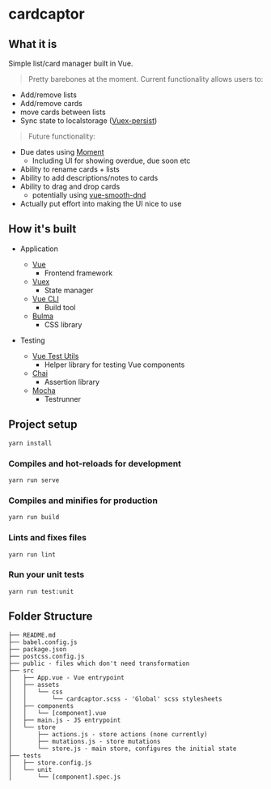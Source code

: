 # cardcaptor

## What it is

Simple list/card manager built in Vue.

> Pretty barebones at the moment. Current functionality allows users to:

- Add/remove lists
- Add/remove cards
- move cards between lists
- Sync state to localstorage ([Vuex-persist](https://championswimmer.in/vuex-persist/))

> Future functionality:

- Due dates using [Moment](https://momentjs.com)
  - Including UI for showing overdue, due soon etc
- Ability to rename cards + lists
- Ability to add descriptions/notes to cards
- Ability to drag and drop cards
  - potentially using [vue-smooth-dnd](https://github.com/kutlugsahin/vue-smooth-dnd)
- Actually put effort into making the UI nice to use

## How it's built

- Application
  - [Vue](https://vuejs.org)
    - Frontend framework
  - [Vuex](https://vuex.vuejs.org/)
    - State manager
  - [Vue CLI](https://cli.vuejs.org/)
    - Build tool
  - [Bulma](https://bulma.io)
    - CSS library

- Testing
  - [Vue Test Utils](https://vue-test-utils.vuejs.org/)
    - Helper library for testing Vue components
  - [Chai](http://chaijs.com)
    - Assertion library
  - [Mocha](https://mochajs.org/)
    - Testrunner

## Project setup
```
yarn install
```

### Compiles and hot-reloads for development
```
yarn run serve
```

### Compiles and minifies for production
```
yarn run build
```

### Lints and fixes files
```
yarn run lint
```

### Run your unit tests
```
yarn run test:unit
```

## Folder Structure

```
├── README.md
├── babel.config.js
├── package.json
├── postcss.config.js
├── public - files which don't need transformation
├── src
│   ├── App.vue - Vue entrypoint
│   ├── assets
│   │   └── css
│   │       └── cardcaptor.scss - 'Global' scss stylesheets
│   ├── components
│   │   └── [component].vue
│   ├── main.js - JS entrypoint
│   └── store
│       ├── actions.js - store actions (none currently)
│       ├── mutations.js - store mutations 
│       └── store.js - main store, configures the initial state
├── tests
│   ├── store.config.js
│   └── unit
│       └── [component].spec.js
```

